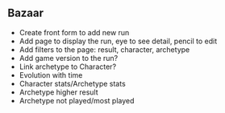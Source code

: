 ## Bazaar

- Create front form to add new run
- Add page to display the run, eye to see detail, pencil to edit
- Add filters to the page: result, character, archetype
- Add game version to the run?
- Link archetype to Character?
- Evolution with time
- Character stats/Archetype stats
- Archetype higher result
- Archetype not played/most played
